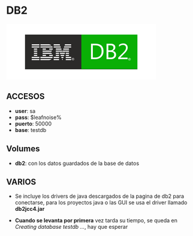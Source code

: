 # DB2

![alt text](img/db2.png)

## ACCESOS

* **user**: sa
* **pass**: $leafnoise%
* **puerto**: 50000
* **base**: testdb

## Volumes

* **db2**: con los datos guardados de la base de datos

## VARIOS

* Se incluye los drivers de java descargados de la pagina de db2 para conectarse, para los proyectos 
java o las GUI se usa el driver llamado **db2jcc4.jar**

* **Cuando se levanta por primera** vez tarda su tiempo, se queda en *Creating database testdb ...*, hay que esperar